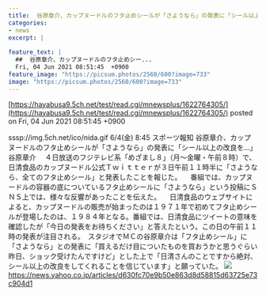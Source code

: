 ```yaml
---
title:  谷原章介、カップヌードルのフタ止めシールが「さようなら」の発表に「シール以上の改良を…」  
categories:
- news
excerpt: |
  
feature_text: |
  ##  谷原章介、カップヌードルのフタ止めシー...
  Fri, 04 Jun 2021 08:51:45  +0900
feature_image: "https://picsum.photos/2560/600?image=733"
image: "https://picsum.photos/2560/600?image=733"
---
```


[https://hayabusa9.5ch.net/test/read.cgi/mnewsplus/1622764305/](https://hayabusa9.5ch.net/test/read.cgi/mnewsplus/1622764305/)
posted on Fri, 04 Jun 2021 08:51:45  +0900

<!--more-->

sssp://img.5ch.net/ico/nida.gif 6/4(金) 8:45 スポーツ報知 谷原章介、カップヌードルのフタ止めシールが「さようなら」の発表に「シール以上の改良を…」 谷原章介 　４日放送のフジテレビ系「めざまし８」（月〜金曜・午前８時）で、日清食品のカップヌードル公式Ｔｗｉｔｔｅｒが３日午前１１時半に「さようなら、全てのフタ止めシール」と発表したことを報じた。 　番組では、カップヌードルの容器の底についているフタ止めシールに「さようなら」という投稿にＳＮＳ上では、様々な反響があったことを伝えた。 　日清食品のウェブサイトによると、カップヌードルの販売が始まったのは１９７１年で初めてフタ止めシールが登場したのは、１９８４年となる。番組では、日清食品にツイートの意味を確認したが「今日の発表をお待ちください」と答えたという。この日の午前１１時の発表が注目される。　スタジオでＭＣの谷原章介は「フタ止めシール」に「さようなら」との発表に「買えるだけ目についたものを買おうかと思うぐらい昨日、ショック受けたんですけど」とした上で「日清さんのことですから絶対、シール以上の改良をしてくれることを信じています」と願っていた。 ![](https://amd-pctr.c.yimg.jp/r/iwiz-amd/20210604-06041020-sph-000-1-view.jpg) https://news.yahoo.co.jp/articles/d630fc70e9b50e863d8d58815d63725e73c904d1

